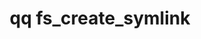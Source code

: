---
category: fs
command: fs_create_symlink
optional_options:
- alternate: []
  help: Parent directory path
  name: --path
  required: false
- alternate: []
  help: Parent directory ID
  name: --id
  required: false
- alternate: []
  help: Link target (relative path recommended)
  name: --target
  required: true
- alternate: []
  help: Symlink target's type. If this is unspecified or FS_FILE_TYPE_UNKNOWN, the
    effect is the same as using 'ln -s' on a Unix NFS client. If this is FS_FILE_TYPE_FILE
    or FS_FILE_TYPE_DIRECTORY, the effect is the same as using 'mklink' or 'mklink
    /D' on a Windows SMB client.
  name: --target-type
  required: false
- alternate: []
  help: New symlink name
  name: --name
  required: true
permalink: /qq-cli-command-guide/fs/fs_create_symlink.html
positional_options: []
sidebar: qq_cli_command_reference_sidebar
summary: This section explains how to use the <code>qq fs_create_symlink</code> command.
synopsis: Create a new symbolic link
title: qq fs_create_symlink
usage: "qq fs_create_symlink [-h] (--path PATH | --id ID) --target TARGET [--target-type\
  \ {FS_FILE_TYPE_UNKNOWN,FS_FILE_TYPE_FILE,FS_FILE_TYPE_DIRECTORY}]\n    --name NAME"
zendesk_source: qq CLI Command Guide

---